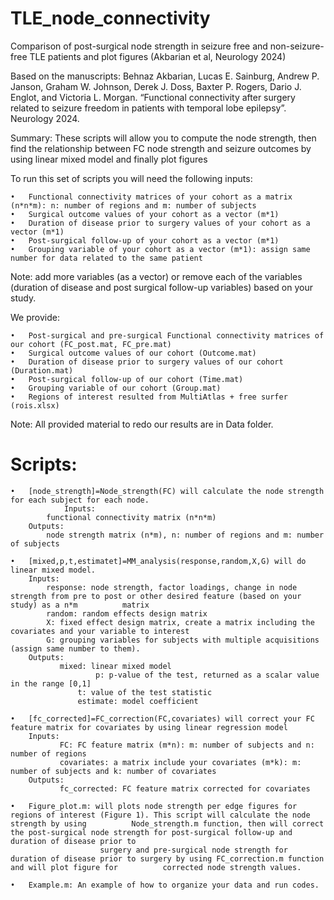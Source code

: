 # TLE_node_connectivity
Comparison of post-surgical node strength in seizure free and non-seizure-free TLE patients and plot figures (Akbarian et al,  Neurology 2024)

Based on the manuscripts:
Behnaz Akbarian, Lucas E. Sainburg, Andrew P. Janson, Graham W. Johnson, Derek J. Doss, Baxter P. Rogers, Dario J. Englot, and Victoria L. Morgan. “Functional connectivity after surgery related to seizure freedom in patients with temporal lobe epilepsy”. Neurology 2024.

Summary:
These scripts will allow you to compute the node strength, then find the relationship between FC node strength and seizure outcomes by using linear mixed model and finally plot figures

To run this set of scripts you will need the following inputs:    

	•	Functional connectivity matrices of your cohort as a matrix (n*n*m): n: number of regions and m: number of subjects
	•	Surgical outcome values of your cohort as a vector (m*1)
	•	Duration of disease prior to surgery values of your cohort as a vector (m*1)
	•	Post-surgical follow-up of your cohort as a vector (m*1)
	•	Grouping variable of your cohort as a vector (m*1): assign same number for data related to the same patient

Note:  add more variables (as a vector) or remove each of the variables (duration of disease and post surgical follow-up variables) based on your study.

 We provide:   
 
 	•	Post-surgical and pre-surgical Functional connectivity matrices of our cohort (FC_post.mat, FC_pre.mat)
	•	Surgical outcome values of our cohort (Outcome.mat)
	•	Duration of disease prior to surgery values of our cohort (Duration.mat)
	•	Post-surgical follow-up of our cohort (Time.mat)
	•	Grouping variable of our cohort (Group.mat)
	•	Regions of interest resulted from MultiAtlas + free surfer (rois.xlsx)

Note:  All provided material to redo our results are in Data folder. 

# Scripts:  

	•	[node_strength]=Node_strength(FC) will calculate the node strength for each subject for each node.
               	Inputs:
			functional connectivity matrix (n*n*m) 	
		Outputs:
  			node strength matrix (n*m), n: number of regions and m: number of subjects

	•	[mixed,p,t,estimatet]=MM_analysis(response,random,X,G) will do linear mixed model. 
		Inputs: 
			response: node strength, factor loadings, change in node strength from pre to post or other desired feature (based on your study) as a n*m 			matrix
			random: random effects design matrix
			X: fixed effect design matrix, create a matrix including the covariates and your variable to interest
			G: grouping variables for subjects with multiple acquisitions (assign same number to them).
		Outputs:
		       mixed: linear mixed model 
                       p: p-value of the test, returned as a scalar value in the range [0,1]  
        	       t: value of the test statistic  
        	       estimate: model coefficient  

	•	[fc_corrected]=FC_correction(FC,covariates) will correct your FC feature matrix for covariates by using linear regression model
		Inputs: 
		       FC: FC feature matrix (m*n): m: number of subjects and n: number of regions 
		       covariates: a matrix include your covariates (m*k): m: number of subjects and k: number of covariates 
		Outputs:
		       fc_corrected: FC feature matrix corrected for covariates 

	•	Figure_plot.m: will plots node strength per edge figures for regions of interest (Figure 1). This script will calculate the node strength by using 			Node_strength.m function, then will correct the post-surgical node strength for post-surgical follow-up and duration of disease prior to 
                        surgery and pre-surgical node strength for duration of disease prior to surgery by using FC_correction.m function and will plot figure for 			corrected node strength values. 

	•	Example.m: An example of how to organize your data and run codes. 

